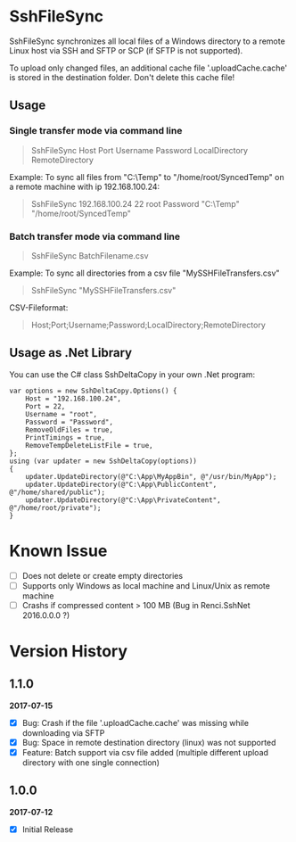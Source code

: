 ﻿SshFileSync
============

SshFileSync synchronizes all local files of a Windows directory to a remote Linux host via SSH and SFTP or SCP (if SFTP is not supported).

To upload only changed files, an additional cache file '.uploadCache.cache' is stored in the destination folder.
Don't delete this cache file!

Usage
---

### Single transfer mode via command line

> SshFileSync Host Port Username Password LocalDirectory RemoteDirectory

Example: To sync all files from "C:\Temp" to "/home/root/SyncedTemp" on a remote machine with ip 192.168.100.24:

> SshFileSync 192.168.100.24 22 root Password "C:\Temp" "/home/root/SyncedTemp"

### Batch transfer mode via command line

> SshFileSync BatchFilename.csv

Example: To sync all directories from a csv file "MySSHFileTransfers.csv"

> SshFileSync "MySSHFileTransfers.csv"

CSV-Fileformat:
> Host;Port;Username;Password;LocalDirectory;RemoteDirectory

Usage as .Net Library
---

You can use the C# class SshDeltaCopy in your own .Net program:

```
var options = new SshDeltaCopy.Options() {
	Host = "192.168.100.24",
	Port = 22,
	Username = "root",
	Password = "Password",
	RemoveOldFiles = true,
	PrintTimings = true,
	RemoveTempDeleteListFile = true,
};
using (var updater = new SshDeltaCopy(options))
{
	updater.UpdateDirectory(@"C:\App\MyAppBin", @"/usr/bin/MyApp");
	updater.UpdateDirectory(@"C:\App\PublicContent", @"/home/shared/public");
	updater.UpdateDirectory(@"C:\App\PrivateContent", @"/home/root/private");
}
```

# Known Issue
- [ ] Does not delete or create empty directories
- [ ] Supports only Windows as local machine and Linux/Unix as remote machine
- [ ] Crashs if compressed content > 100 MB (Bug in Renci.SshNet 2016.0.0.0 ?)

# Version History

## 1.1.0
**2017-07-15**

- [x] Bug: Crash if the file '.uploadCache.cache' was missing while downloading via SFTP
- [x] Bug: Space in remote destination directory (linux) was not supported
- [x] Feature: Batch support via csv file added (multiple different upload directory with one single connection)

## 1.0.0
**2017-07-12**

- [x] Initial Release
